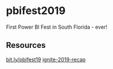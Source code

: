 # pbifest2019
First Power BI Fest in South Florida - ever!

## Resources
[bit.ly/pbifest19](https://bit.ly/pbifest19)
[ignite-2019-recap](https://powerapps.microsoft.com/en-us/blog/microsoft-ignite-2019-event-recap/)
